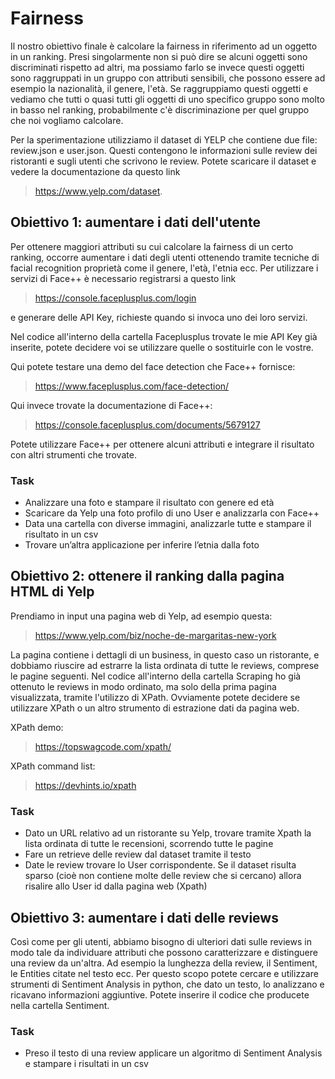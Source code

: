 # Fairness

Il nostro obiettivo finale è calcolare la fairness in riferimento ad un oggetto in un ranking. Presi singolarmente non si può dire se alcuni oggetti sono discriminati rispetto ad altri, ma possiamo farlo se invece questi oggetti sono raggruppati in un gruppo con attributi sensibili, che possono essere ad esempio la nazionalità, il genere, l'età.
Se raggruppiamo questi oggetti e vediamo che tutti o quasi tutti gli oggetti di uno specifico gruppo sono molto in basso nel ranking, probabilmente c'è discriminazione per quel gruppo che noi vogliamo calcolare.

Per la sperimentazione utilizziamo il dataset di YELP che contiene due file: review.json e user.json. Questi contengono le informazioni sulle review dei ristoranti e sugli utenti che scrivono le review.
Potete scaricare il dataset e vedere la documentazione da questo link 
> https://www.yelp.com/dataset.

## Obiettivo 1: aumentare i dati dell'utente

Per ottenere maggiori attributi su cui calcolare la fairness di un certo ranking, occorre aumentare i dati degli utenti ottenendo tramite tecniche di facial recognition proprietà come il genere, l'età, l'etnia ecc.
Per utilizzare i servizi di Face++ è necessario registrarsi a questo link
> https://console.faceplusplus.com/login

e generare delle API Key, richieste quando si invoca uno dei loro servizi.

Nel codice all'interno della cartella Faceplusplus trovate le mie API Key già inserite, potete decidere voi se utilizzare quelle o sostituirle con le vostre.

Qui potete testare una demo del face detection che Face++ fornisce:
> https://www.faceplusplus.com/face-detection/

Qui invece trovate la documentazione di Face++:
> https://console.faceplusplus.com/documents/5679127

Potete utilizzare Face++ per ottenere alcuni attributi e integrare il risultato con altri strumenti che trovate.

### Task

* Analizzare una foto e stampare il risultato con genere ed età
* Scaricare da Yelp una foto profilo di uno User e analizzarla con Face++
* Data una cartella con diverse immagini, analizzarle tutte e stampare il risultato in un csv
* Trovare un’altra applicazione per inferire l’etnia dalla foto

## Obiettivo 2: ottenere il ranking dalla pagina HTML di Yelp

Prendiamo in input una pagina web di Yelp, ad esempio questa:
> https://www.yelp.com/biz/noche-de-margaritas-new-york

La pagina contiene i dettagli di un business, in questo caso un ristorante, e dobbiamo riuscire ad estrarre la lista ordinata di tutte le reviews, comprese le pagine seguenti. Nel codice all'interno della cartella Scraping ho già ottenuto le reviews in modo ordinato, ma solo della prima pagina visualizzata, tramite l'utilizzo di XPath. Ovviamente potete decidere se utilizzare XPath o un altro strumento di estrazione dati da pagina web.

XPath demo:
> https://topswagcode.com/xpath/

XPath command list:
> https://devhints.io/xpath

### Task

* Dato un URL relativo ad un ristorante su Yelp, trovare tramite Xpath la lista ordinata di tutte le recensioni, scorrendo tutte le pagine
* Fare un retrieve delle review dal dataset tramite il testo
* Date le review trovare lo User corrispondente. Se il dataset risulta sparso (cioè non contiene molte delle review che si cercano) allora risalire allo User id dalla pagina web (Xpath)

## Obiettivo 3: aumentare i dati delle reviews

Così come per gli utenti, abbiamo bisogno di ulteriori dati sulle reviews in modo tale da individuare attributi che possono caratterizzare e distinguere una review da un'altra. Ad esempio la lunghezza della review, il Sentiment, le Entities citate nel testo ecc. Per questo scopo potete cercare e utilizzare strumenti di Sentiment Analysis in python, che dato un testo, lo analizzano e ricavano informazioni aggiuntive. Potete inserire il codice che producete nella cartella Sentiment.

### Task

* Preso il testo di una review applicare un algoritmo di Sentiment Analysis e stampare i risultati in un csv
